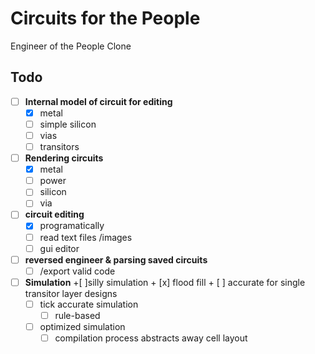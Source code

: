 
# Circuits for the People
Engineer of the People Clone

## Todo

- [ ] **Internal model of circuit for editing**
    + [x] metal
    + [ ] simple silicon
    + [ ] vias
    + [ ] transitors
- [ ] **Rendering circuits**
    - [x] metal
    - [ ] power
    - [ ] silicon
    - [ ] via
- [ ] **circuit editing**
    - [x] programatically 
	+ [ ] read text files /images
	+ [ ] gui editor
- [ ] **reversed engineer & parsing saved circuits**
	+ [ ] /export valid code
- [ ] **Simulation**
	+[ ]silly simulation
	   + [x] flood fill
	   + [ ] accurate for single transitor layer designs
	+ [ ] tick accurate simulation
		- [ ] rule-based
	+ [ ] optimized simulation
		- [ ] compilation process abstracts away cell layout